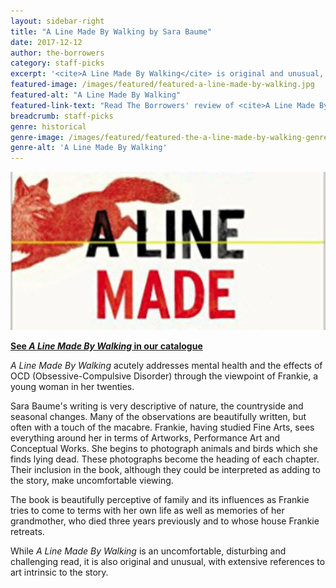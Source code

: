```yaml
---
layout: sidebar-right
title: "A Line Made By Walking by Sara Baume"
date: 2017-12-12
author: the-borrowers
category: staff-picks
excerpt: '<cite>A Line Made By Walking</cite> is original and unusual, disturbing and challenging.'
featured-image: /images/featured/featured-a-line-made-by-walking.jpg
featured-alt: "A Line Made By Walking"
featured-link-text: "Read The Borrowers' review of <cite>A Line Made By Walking</cite>"
breadcrumb: staff-picks
genre: historical
genre-image: /images/featured/featured-the-a-line-made-by-walking-genre.jpg
genre-alt: 'A Line Made By Walking'
---
```


![A Line Made By Walking](/images/featured/featured-a-line-made-by-walking.jpg)

**[See <cite>A Line Made By Walking</cite> in our catalogue](https://suffolk.spydus.co.uk/cgi-bin/spydus.exe/ENQ/OPAC/BIBENQ?BRN=2101692)**

<cite>A Line Made By Walking</cite> acutely addresses mental health and the effects of OCD (Obsessive-Compulsive Disorder) through the viewpoint of Frankie, a young woman in her twenties.

Sara Baume's writing is very descriptive of nature, the countryside and seasonal changes. Many of the observations are beautifully written, but often with a touch of the macabre. Frankie, having studied Fine Arts, sees everything around her in terms of Artworks, Performance Art and Conceptual Works. She begins to photograph animals and birds which she finds lying dead. These photographs become the heading of each chapter. Their inclusion in the book, although they could be interpreted as adding to the story, make uncomfortable viewing.

The book is beautifully perceptive of family and its influences as Frankie tries to come to terms with her own life as well as memories of her grandmother, who died three years previously and to whose house Frankie retreats.

While <cite>A Line Made By Walking</cite> is an uncomfortable, disturbing and challenging read, it is also original and unusual, with extensive references to art intrinsic to the story.
